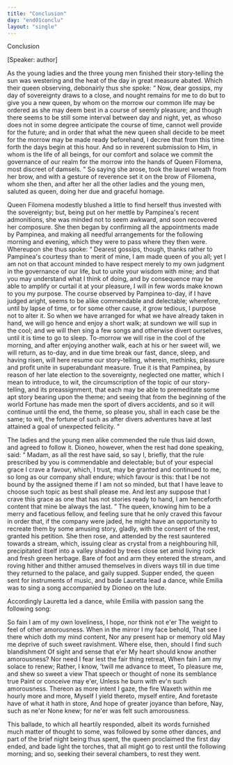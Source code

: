 ```yaml
---
title: "Conclusion"
day: "end01conclu"
layout: "single"
---
```

<html>
 <head>
 </head>
 <body>
  <div id="d01conclu" type="conclusion" who="author">
   <head>
    Conclusion
   </head>
   <p>
    [Speaker: author]
   </p>
   <p>
    <milestone id="p01970001"/>
    As the young ladies and the three young men finished their story-telling
      the sun was westering and the heat of the day in great
      measure abated.
    <milestone id="p01970002"/>
    Which their queen observing, debonairly thus she
      spoke:
    <q direct="unspecified">
     Now, dear gossips, my day of sovereignty draws to a close,
	and nought remains for me to do but to give you a new queen, by
     <pb n="64"/>
     whom on the morrow our common life may be ordered as she may
	deem best in a course of seemly pleasure; and though there seems to
	be still some interval between day and night, yet, as whoso does not
	in some degree anticipate the course of time, cannot well provide for
	the future; and in order that what the new queen shall decide to be
	meet for the morrow may be made ready beforehand, I decree that
	from this time forth the days begin at this hour.
     <milestone id="p01970003"/>
     And so in reverent
	submission to Him, in whom is the life of all beings, for our comfort
	and solace we commit the governance of our realm for the morrow
	into the hands of Queen Filomena, most discreet of damsels.
    </q>
    <milestone id="p01970004"/>
    So saying she arose, took the laurel wreath from her brow, and with a
      gesture of reverence set it on the brow of Filomena, whom she then,
      and after her all the other ladies and the young men, saluted as
      queen, doing her due and graceful homage.
   </p>
   <p>
    <milestone id="p01970005"/>
    Queen Filomena modestly blushed a little to find herself thus
      invested with the sovereignty; but, being put on her mettle by
      Pampinea's recent admonitions, she was minded not to seem awkward,
      and soon recovered her composure. She then began by confirming
      all the appointments made by Pampinea, and making all needful
      arrangements for the following morning and evening, which they
      were to pass where they then were. Whereupon she thus spoke:
    <milestone id="p01970006"/>
    <q direct="unspecified">
     Dearest gossips, though, thanks rather to Pampinea's courtesy than
	to merit of mine, I am made queen of you all; yet I am not on
	that account minded to have respect merely to my own judgment in
	the governance of our life, but to unite your wisdom with mine; and
	that you may understand what I think of doing, and by consequence
	may be able to amplify or curtail it at your pleasure, I will in few
	words make known to you my purpose.
     <milestone id="p01970007"/>
     The course observed by
	Pampinea to-day, if I have judged aright, seems to be alike commendable
	and delectable; wherefore, until by lapse of time, or for some
	other cause, it grow tedious, I purpose not to alter it.
     <milestone id="p01970008"/>
     So when we
	have arranged for what we have already taken in hand, we will go
	hence and enjoy a short walk; at sundown we will sup in the cool;
	and we will then sing a few songs and otherwise divert ourselves,
	until it is time to go to sleep.
     <milestone id="p01970009"/>
     To-morrow we will rise in the cool
	of the morning, and after enjoying another walk, each at his or her
	sweet will, we will return, as to-day, and in due time break our fast,
	dance, sleep, and having risen, will here resume our story-telling,
     <pb n="65"/>
     wherein, methinks, pleasure and profit unite in superabundant
	measure.
     <milestone id="p01970010"/>
     True it is that Pampinea, by reason of her late election to
	the sovereignty, neglected one matter, which I mean to introduce,
	to wit, the circumscription of the topic of our story-telling, and its
	preassignment, that each may be able to premeditate some apt story
	bearing upon the theme; and seeing that from the beginning of the
	world Fortune has made men the sport of divers accidents, and so it
	will continue until the end, the theme, so please you, shall in each
	case be the same;
     <milestone id="p01970011"/>
     <seg type="topic">
      to wit, the fortune of such as after divers adventures
	  have at last attained a goal of unexpected felicity.
     </seg>
    </q>
   </p>
   <p>
    <milestone id="p01970012"/>
    The ladies and the young men alike commended the rule thus
      laid down, and agreed to follow it. Dioneo, however, when the rest
      had done speaking, said:
    <q direct="unspecified">
     Madam, as all the rest have said, so say
	I, briefly, that the rule prescribed by you is commendable and delectable;
	but of your especial grace I crave a favour, which, I trust,
	may be granted and continued to me, so long as our company shall
	endure; which favour is this: that I be not bound by the assigned
	theme if I am not so minded, but that I have leave to choose such
	topic as best shall please me.
     <milestone id="p01970013"/>
     And lest any suppose that I crave this
	grace as one that has not stories ready to hand, I am henceforth
	content that mine be always the last.
    </q>
    <milestone id="p01970014"/>
    The queen, knowing him to
      be a merry and facetious fellow, and feeling sure that he only craved
      this favour in order that, if the company were jaded, he might have
      an opportunity to recreate them by some amusing story, gladly, with
      the consent of the rest, granted his petition.
    <milestone id="p01970015"/>
    She then rose, and
      attended by the rest sauntered towards a stream, which, issuing clear
      as crystal from a neighbouring hill, precipitated itself into a valley
      shaded by trees close set amid living rock and fresh green herbage.
      Bare of foot and arm they entered the stream, and roving hither and
      thither amused themselves in divers ways till
    <milestone id="p01970016"/>
    in due time they returned
      to the palace, and gaily supped. Supper ended, the queen sent for
      instruments of music, and bade Lauretta lead a dance, while Emilia
      was to sing a song accompanied by Dioneo on the lute.
   </p>
   <p>
    <milestone id="p01970017"/>
    Accordingly Lauretta led a dance, while Emilia with passion
      sang the following song:
   </p>
   <div3 type="song" who="emilia">
    <lg>
     <milestone id="p01970018"/>
     <l>
      So fain I am of my own loveliness,
     </l>
     <l>
      I hope, nor think not e'er
     </l>
     <l>
      The weight to feel of other amorousness.
     </l>
    </lg>
    <pb n="66"/>
    <lg>
     <milestone id="p01970019"/>
     <l>
      When in the mirror I my face behold,
     </l>
     <l>
      That see I there which doth my mind content,
     </l>
     <l>
      Nor any present hap or memory old
     </l>
     <l>
      May me deprive of such sweet ravishment.
     </l>
     <l>
      Where else, then, should I find such blandishment
     </l>
     <l>
      Of sight and sense that e'er
     </l>
     <l>
      My heart should know another amorousness?
     </l>
    </lg>
    <lg>
     <milestone id="p01970020"/>
     <l>
      Nor need I fear lest the fair thing retreat,
     </l>
     <l>
      When fain I am my solace to renew;
     </l>
     <l>
      Rather, I know, 'twill me advance to meet,
     </l>
     <l>
      To pleasure me, and shew so sweet a view
     </l>
     <l>
      That speech or thought of none its semblance true
     </l>
     <l>
      Paint or conceive may e'er,
     </l>
     <l>
      Unless he burn with ev'n such amorousness.
     </l>
    </lg>
    <lg>
     <milestone id="p01970021"/>
     <l>
      Thereon as more intent I gaze, the fire
     </l>
     <l>
      Waxeth within me hourly more and more,
     </l>
     <l>
      Myself I yield thereto, myself entire,
     </l>
     <l>
      And foretaste have of what it hath in store,
     </l>
     <l>
      And hope of greater joyance than before,
     </l>
     <l>
      Nay, such as ne'er
     </l>
     <l>
      None knew; for ne'er was felt such amorousness.
     </l>
    </lg>
   </div3>
   <p>
    <milestone id="p01970022"/>
    This ballade, to which all heartily responded, albeit its words
      furnished much matter of thought to some, was followed by some
      other dances, and part of the brief night being thus spent, the queen
      proclaimed the first day ended, and bade light the torches, that all
      might go to rest until the following morning; and so, seeking their
      several chambers, to rest they went.
   </p>
  </div>
 </body>
</html>